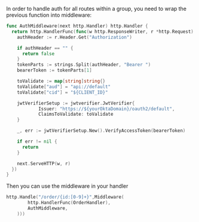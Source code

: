 In order to handle auth for all routes within a group, you need to wrap the previous function into middleware:

```go
func AuthMiddleware(next http.Handler) http.Handler {
  return http.HandlerFunc(func(w http.ResponseWriter, r *http.Request) {
    authHeader := r.Header.Get("Authorization")

    if authHeader == "" {
      return false
    }
    tokenParts := strings.Split(authHeader, "Bearer ")
    bearerToken := tokenParts[1]

    toValidate := map[string]string{}
    toValidate["aud"] = "api://default"
    toValidate["cid"] = "${CLIENT_ID}"

    jwtVerifierSetup := jwtverifier.JwtVerifier{
            Issuer: "https://${yourOktaDomain}/oauth2/default",
            ClaimsToValidate: toValidate
    }

    _, err := jwtVerifierSetup.New().VerifyAccessToken(bearerToken)

    if err != nil {
      return
    }

    next.ServeHTTP(w, r)
  })
}
```

Then you can use the middleware in your handler

```go
http.Handle("/order/{id:[0-9]+}",Middleware(
        http.HandlerFunc(OrderHandler),
        AuthMiddleware,
    )))
```
